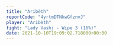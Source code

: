 ```yaml
---
title: "Aribèth"
reportCode: "4yrtmDTNkwGfznvJ"
player: "Aribèth"
fight: "Lady Vashj - Wipe 3 (16%)"
date: 2021-10-10T19:09:02.718000+00:00
---
```

